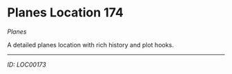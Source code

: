 # Planes Location 174

*Planes*

A detailed planes location with rich history and plot hooks.

---
*ID: LOC00173*